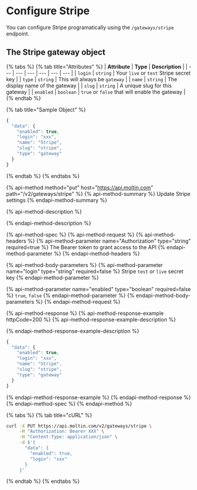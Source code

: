 # Configure Stripe

You can configure Stripe programatically using the `/gateways/stripe` endpoint.

## The Stripe gateway object

{% tabs %}
{% tab title="Attributes" %}
| **Attribute** | **Type** | **Description** |
| --- | --- | --- | --- | --- | --- |
| `login` | `string` | Your `live` or `test` Stripe secret key |
| `type` | `string` | This will always be `gateway` |
| `name` | `string` | The display name of the gateway |
| `slug` | `string` | A unique slug for this gateway |
| `enabled` | `boolean` | `true` or `false` that will enable the gateway |
{% endtab %}

{% tab title="Sample Object" %}
```javascript
{
  "data": {
    "enabled": true,
    "login": "xxx",
    "name": "Stripe",
    "slug": "stripe",
    "type": "gateway"
  }
}
```
{% endtab %}
{% endtabs %}

{% api-method method="put" host="https://api.moltin.com" path="/v2/gateways/stripe" %}
{% api-method-summary %}
Update Stripe settings
{% endapi-method-summary %}

{% api-method-description %}

{% endapi-method-description %}

{% api-method-spec %}
{% api-method-request %}
{% api-method-headers %}
{% api-method-parameter name="Authorization" type="string" required=true %}
The Bearer token to grant access to the API
{% endapi-method-parameter %}
{% endapi-method-headers %}

{% api-method-body-parameters %}
{% api-method-parameter name="login" type="string" required=false %}
Stripe `test` or `live` secret key
{% endapi-method-parameter %}

{% api-method-parameter name="enabled" type="boolean" required=false %}
`true`, `false`
{% endapi-method-parameter %}
{% endapi-method-body-parameters %}
{% endapi-method-request %}

{% api-method-response %}
{% api-method-response-example httpCode=200 %}
{% api-method-response-example-description %}

{% endapi-method-response-example-description %}

```javascript
{
  "data": {
    "enabled": true,
    "login": "xxx",
    "name": "Stripe",
    "slug": "stripe",
    "type": "gateway"
  }
}
```
{% endapi-method-response-example %}
{% endapi-method-response %}
{% endapi-method-spec %}
{% endapi-method %}

{% tabs %}
{% tab title="cURL" %}
```bash
curl -X PUT https://api.moltin.com/v2/gateways/stripe \
     -H "Authorization: Bearer XXX" \
     -H "Content-Type: application/json" \
     -d $'{
       "data": {
         "enabled": true,
         "login": "xxx"
       }
     }'
```
{% endtab %}
{% endtabs %}

